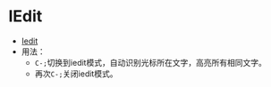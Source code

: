 # IEdit

- [Iedit](https://www.emacswiki.org/emacs/Iedity)
- 用法：
  + `C-;`切换到iedit模式，自动识别光标所在文字，高亮所有相同文字。
  + 再次`C-;`关闭iedit模式。